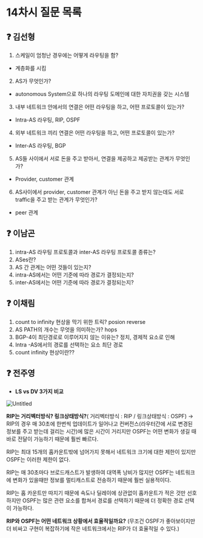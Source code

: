 # 14차시 질문 목록

## ❓ 김선형
1. 스케일이 엄청난 경우에는 어떻게 라우팅을 함?
- 계층화를 시킴
2. AS가 무엇인가?
- autonomous System으로 하나의 라우팅 도메인에 대한 자치권을 갖는 시스템
3. 내부 네트워크 안에서의 연결은 어떤 라우팅을 하고, 어떤 프로토콜이 있는가?
- Intra-AS 라우팅, RIP, OSPF
4. 외부 네트워크 끼리 연결은 어떤 라우팅을 하고, 어떤 프로토콜이 있는가?
- Inter-AS 라우팅, BGP
5. AS들 사이에서 서로 돈을 주고 받아서, 연결을 제공하고 제공받는 관계가 무엇인가?
- Provider, customer 관계
6. AS사이에서 provider, customer 관계가 아닌 돈을 주고 받지 않는데도 서로 traffic을 주고 받는 관계가 무엇인가?
- peer 관계
## ❓ 이남곤

1. intra-AS 라우팅 프로토콜과 inter-AS 라우팅 프로토콜 종류는?
2. ASes란?
3. AS 간 관계는 어떤 것들이 있는지?
4. intra-AS에서는 어떤 기준에 따라 경로가 결정되는지?
5. inter-AS에서는 어떤 기준에 따라 경로가 결정되는지?

## ❓ 이채림
1. count to infinity 현상을 막기 위한 트릭? posion reverse
2. AS PATH의 개수는 무엇을 의미하는가? hops
3. BGP-4이 최단경로로 이루어지지 않는 이유는? 정치, 경제적 요소로 인해
4. Intra  -AS에서의 경로를 선택하는 요소 최단 경로
5. count infinity 현상이란??

## ❓ 전주영
- **LS vs DV 3가지 비교**

![Untitled](https://s3-us-west-2.amazonaws.com/secure.notion-static.com/622ad10a-50f2-44fa-8d38-c834ca597f65/Untitled.png)

**RIP는 거리벡터방식? 링크상태방식?**( 거리벡터방식 : RIP / 링크상태방식 : OSPF)
→ RIP의 경우 매 30초에 한번씩 업데이트가 일어나고 컨버전스(라우터간에 서로 변경된 정보를 주고 받는데 걸리는 시간)에 많은 시간이 거리지만 OSPF는 어떤 변화가 생길 때 바로 전달이 가능하기 때문에 훨씬 빠르다.

RIP는 최대 15개의 홉카운트밖에 넘어가지 못해서 네트워크 크기에 대한 제한이 있지만 OSPF는 이러한 제한이 없다.

RIP는 매 30초마다 브로드캐스트가 발생하여 대역폭 낭비가 많지만 OSPF는 네트워크에 변화가 있을때만 정보를 멀티캐스트로 전송하기 때문에 훨씬 실용적이다.

RIP는 홉 카운트만 따지기 때문에 속도나 딜레이에 상관없이 홉카운트가 적은 것만 선호하지만 OSPF는 많은 관련 요소를 합쳐서 경로를 선택하기 때문에 더 정확한 경로 선택이 가능하다.

**RIP와 OSPF는 어떤 네트워크 상황에서 효율적일까요?** (무조건 OSPF가 좋아보이지만 더 비싸고 구현이 복잡하기에 작은 네트워크에서는 RIP가 더 효율적일 수 있다.)
